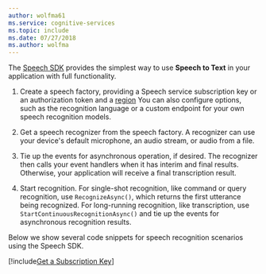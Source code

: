 ```yaml
---
author: wolfma61
ms.service: cognitive-services
ms.topic: include
ms.date: 07/27/2018
ms.author: wolfma
---
```


<!-- N.B. no header, no intents here, language-agnostic -->

The [Speech SDK](~/articles/cognitive-services/speech-service/speech-sdk.md) provides the simplest way to use **Speech to Text** in your application with full functionality.

1. Create a speech factory, providing a Speech service subscription key or an authorization token and a [region](~/articles/cognitive-services/speech-service/regions.md)
   You can also configure options, such as the recognition language or a custom endpoint for your own speech recognition models.

1. Get a speech recognizer from the speech factory.
   A recognizer can use your device's default microphone, an audio stream, or audio from a file.

1. Tie up the events for asynchronous operation, if desired.
   The recognizer then calls your event handlers when it has interim and final results.
   Otherwise, your application will receive a final transcription result.

1. Start recognition.
   For single-shot recognition, like command or query recognition, use `RecognizeAsync()`, which returns the first utterance being recognized.
   For long-running recognition, like transcription, use `StartContinuousRecognitionAsync()` and tie up the events for asynchronous recognition results.

Below we show several code snippets for speech recognition scenarios using the Speech SDK.

[!include[Get a Subscription Key](cognitive-services-speech-service-get-subscription-key.md)]
